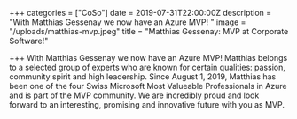 +++
categories = ["CoSo"]
date = 2019-07-31T22:00:00Z
description = "With Matthias Gessenay we now have an Azure MVP! "
image = "/uploads/matthias-mvp.jpeg"
title = "Matthias Gessenay: MVP at Corporate Software!"

+++
With Matthias Gessenay we now have an Azure MVP! Matthias belongs to a selected group of experts who are known for certain qualities: passion, community spirit and high leadership. Since August 1, 2019, Matthias has been one of the four Swiss Microsoft Most Valueable Professionals in Azure and is part of the MVP community. We are incredibly proud and look forward to an interesting, promising and innovative future with you as MVP.